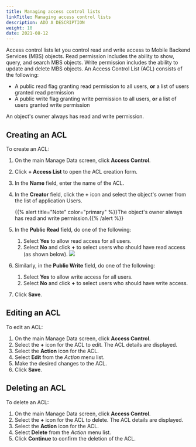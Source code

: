 ```yaml
---
title: Managing access control lists
linkTitle: Managing access control lists
description: ADD A DESCRIPTION
weight: 10
date: 2021-08-12
---
```


Access control lists let you control read and write access to Mobile Backend Services (MBS) objects. Read permission includes the ability to show, query, and search MBS objects. Write permission includes the ability to update and delete MBS objects. An Access Control List (ACL) consists of the following:

* A public read flag granting read permission to all users, **or** a list of users granted read permission
* A public write flag granting write permission to all users, **or** a list of users granted write permission

An object's owner always has read and write permission.

## Creating an ACL

To create an ACL:

1. On the main Manage Data screen, click **Access Control**.
2. Click **\+ Access List** to open the ACL creation form.
3. In the **Name** field, enter the name of the ACL.
4. In the **Creator** field, click the **+** icon and select the object's owner from the list of application Users.

    {{% alert title="Note" color="primary" %}}The object's owner always has read and write permission.{{% /alert %}}

5. In the **Public Read** field, do one of the following:

    1. Select **Yes** to allow read access for all users.
    2. Select **No** and click **+** to select users who should have read access (as shown below).
        ![](/Images/access_list_latest.png)
6. Similarly, in the **Public Write** field, do one of the following:
    1. Select **Yes** to allow write access for all users.
    2. Select **No** and click **+** to select users who should have write access.
7. Click **Save**.

## Editing an ACL

To edit an ACL:

1. On the main Manage Data screen, click **Access Control**.
2. Select the **+** icon for the ACL to edit. The ACL details are displayed.
3. Select the **Action** icon for the ACL.
4. Select **Edit** from the _Action_ menu list.
5. Make the desired changes to the ACL.
6. Click **Save**.

## Deleting an ACL

To delete an ACL:

1. On the main Manage Data screen, click **Access Control**.
2. Select the **+** icon for the ACL to delete. The ACL details are displayed.
3. Select the **Action** icon for the ACL.
4. Select **Delete** from the _Action_ menu list.
5. Click **Continue** to confirm the deletion of the ACL.
